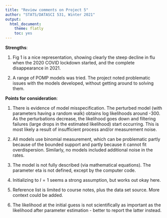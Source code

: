 ```yaml
---
title: "Review comments on Project 5"
author: "STATS/DATASCI 531, Winter 2021"
output:
  html_document:
    theme: flatly
    toc: yes
---
```


**Strengths**:

1. Fig 1 is a nice representation, showing clearly the steep decline in flu when the 2020 COVID lockdown started, and the complete disappearance in 2021.

2. A range of POMP models was tried. The project noted problematic issues with the models developed, without getting around to solving them.

**Points for consideration**:

1. There is evidence of model misspecification. The perturbed model (with parameters having a random walk) obtains log likelihoods around -300. As the perturbations decrease, the likelihood goes down and filtering failures (large drops in the estimated likelihood) start occurring. This is most likely a result of insufficient process and/or measurement noise.

2. All models use binomial measurement, which can be problematic partly because of the bounded support and partly because it cannot fit overdispersion. Similarly, no models included additional noise in the rates.

3. The model is not fully described (via mathematical equations). The parameter eta is not defined, except by the computer code.

4. Initializing to $I=1$ seems a strong assumption, but works out okay here. 

5. Reference list is limited to course notes, plus the data set source. More context could be added.

6. The likelihood at the initial guess is not scientifically as important as the likelihood after parameter estimation - better to report the latter instead.



